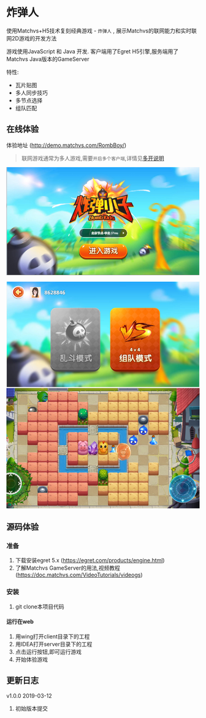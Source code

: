 # 炸弹人

使用Matchvs+H5技术复刻经典游戏 - `炸弹人` , 展示Matchvs的联网能力和实时联网2D游戏的开发方法

游戏使用JavaScript 和 Java 开发. 客户端用了Egret H5引擎,服务端用了Matchvs Java版本的GameServer

特性:

- 瓦片贴图
- 多人同步技巧
- 多节点选择
- 组队匹配

## 在线体验

体验地址 (http://demo.matchvs.com/RombBoy/)

> 联网游戏通常为多人游戏,需要`开启多个客户端`,详情见[多开说明](http://doc.matchvs.com/MultipleIdentities)

![1552359721358](README.assets/1552359721358.png)

![1552359749736](README.assets/1552359749736.png)![1552359880144](README.assets/1552359880144.png)

## 源码体验

### 准备

1. 下载安装egret 5.x (https://egret.com/products/engine.html)
2. 了解Matchvs GameServer的用法,视频教程 (https://doc.matchvs.com/VideoTutorials/videogs)


### 安装

1. git clone本项目代码

####  运行在web

1. 用wing打开client目录下的工程
2. 用IDEA打开server目录下的工程
3. 点击运行按钮,即可运行游戏
4. 开始体验游戏

## 更新日志

v1.0.0 2019-03-12

1. 初始版本提交
